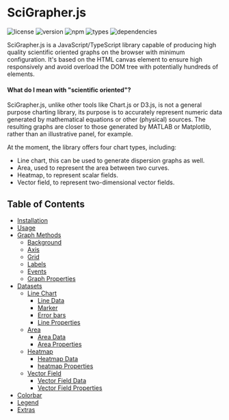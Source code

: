 # SciGrapher.js
![license](https://img.shields.io/badge/license-MIT-green?style=plastic)
![version](https://img.shields.io/github/package-json/v/JhoselinRam/scigrapher?filename=dist%2Fpackage.json&style=plastic)
![npm](https://img.shields.io/npm/v/scigrapher?style=plastic)
![types](https://img.shields.io/npm/types/scigrapher?style=plastic)
![dependencies](https://img.shields.io/badge/dependencies-none-blue?style=plastic)

SciGrapher.js is a JavaScript/TypeScript library capable of producing high quality scientific oriented graphs on the browser with minimum configuration. It's based on the HTML canvas element to ensure high responsively and avoid overload the DOM tree with potentially hundreds of elements.

#### What do I mean with "scientific oriented"?
SciGrapher.js, unlike other tools like Chart.js or D3.js, is not a general purpose charting library, its purpose is to accurately represent numeric data generated by mathematical equations or other (physical) sources. The resulting graphs are closer to those generated by MATLAB or Matplotlib, rather than an illustrative panel, for example.

At the moment, the library offers four chart types, including:

 - Line chart, this can be used to generate dispersion graphs as well.
 - Area, used to represent the area between two curves.
 - Heatmap, to represent scalar fields.
 - Vector field, to represent two-dimensional vector fields.
    
## Table of Contents
 * [Installation](#installation)
 * [Usage](#usage)
 * [Graph Methods](#graph-methods)
   * [Background](#background)
   * [Axis](#axis)
   * [Grid](#grid)
   * [Labels](#labels)
   * [Events](#events)
   * [Graph Properties](#graph-properties)
 * [Datasets](#datasets)
   * [Line Chart](#linechart)
     * [Line Data](#line-data)
     * [Marker](#marker)
     * [Error bars](#error-bars)
     * [Line Properties](#line-properties)   
   * [Area](#area)
     * [Area Data](#area-data)
     * [Area Properties](#area-properties) 
   * [Heatmap](#heatmap)
     * [Heatmap Data](#heatmap-data)
     * [heatmap Properties](#heatmap-properties) 
   * [Vector Field](#vector-field)
     * [Vector Field Data](#vector-field-data)
     * [Vector Field Properties](#vector-field-properties) 
  * [Colorbar](#colorbar)
  * [Legend](#legend)
  * [Extras](#extras)